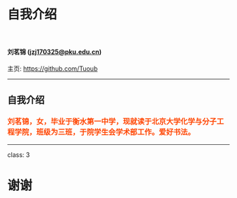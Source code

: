 
# 自我介绍

&nbsp;
&nbsp;

#### 刘茗锦 (jzj170325@pku.edu.cn)  

主页: https://github.com/Tuoub

---

## 自我介绍

### <font color="orangered">刘茗锦，女，毕业于衡水第一中学，现就读于北京大学化学与分子工程学院，班级为三班，于院学生会学术部工作。爱好书法。</font>

---

class: 3

# 谢谢
